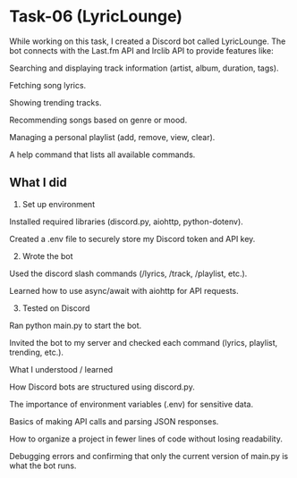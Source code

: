 # Task-06 (LyricLounge)

While working on this task, I created a Discord bot called LyricLounge. The bot connects with the Last.fm API and lrclib API to provide features like:

Searching and displaying track information (artist, album, duration, tags).

Fetching song lyrics.

Showing trending tracks.

Recommending songs based on genre or mood.

Managing a personal playlist (add, remove, view, clear).

A help command that lists all available commands.


## What I did

1. Set up environment

Installed required libraries (discord.py, aiohttp, python-dotenv).

Created a .env file to securely store my Discord token and API key.



2. Wrote the bot

Used the discord slash commands (/lyrics, /track, /playlist, etc.).

Learned how to use async/await with aiohttp for API requests.



3. Tested on Discord

Ran python main.py to start the bot.

Invited the bot to my server and checked each command (lyrics, playlist, trending, etc.).




What I understood / learned

How Discord bots are structured using discord.py.

The importance of environment variables (.env) for sensitive data.

Basics of making API calls and parsing JSON responses.

How to organize a project in fewer lines of code without losing readability.

Debugging errors and confirming that only the current version of main.py is what the bot runs.
